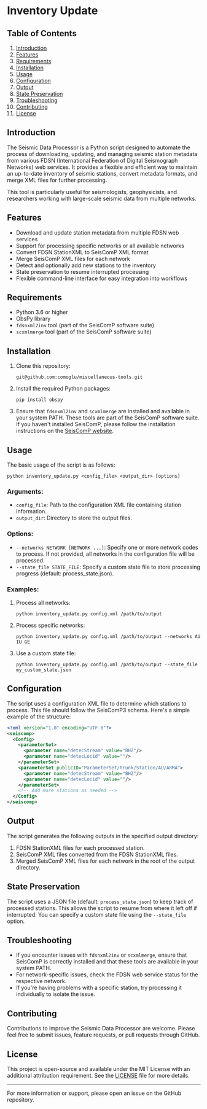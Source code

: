 # Inventory Update

## Table of Contents
1. [Introduction](#introduction)
2. [Features](#features)
3. [Requirements](#requirements)
4. [Installation](#installation)
5. [Usage](#usage)
6. [Configuration](#configuration)
7. [Output](#output)
8. [State Preservation](#state-preservation)
9. [Troubleshooting](#troubleshooting)
10. [Contributing](#contributing)
11. [License](#license)

## Introduction

The Seismic Data Processor is a Python script designed to automate the process of downloading, updating, and managing seismic station metadata from various FDSN (International Federation of Digital Seismograph Networks) web services. It provides a flexible and efficient way to maintain an up-to-date inventory of seismic stations, convert metadata formats, and merge XML files for further processing.

This tool is particularly useful for seismologists, geophysicists, and researchers working with large-scale seismic data from multiple networks.

## Features

- Download and update station metadata from multiple FDSN web services
- Support for processing specific networks or all available networks
- Convert FDSN StationXML to SeisComP XML format
- Merge SeisComP XML files for each network
- Detect and optionally add new stations to the inventory
- State preservation to resume interrupted processing
- Flexible command-line interface for easy integration into workflows

## Requirements

- Python 3.6 or higher
- ObsPy library
- `fdsnxml2inv` tool (part of the SeisComP software suite)
- `scxmlmerge` tool (part of the SeisComP software suite)

## Installation

1. Clone this repository:
   ```
   git@github.com:comoglu/miscellaneous-tools.git

   ```

2. Install the required Python packages:
   ```
   pip install obspy
   ```

3. Ensure that `fdsnxml2inv` and `scxmlmerge` are installed and available in your system PATH. These tools are part of the SeisComP software suite. If you haven't installed SeisComP, please follow the installation instructions on the [SeisComP website](https://www.seiscomp.de/doc/base/installation.html).

## Usage

The basic usage of the script is as follows:

```
python inventory_update.py <config_file> <output_dir> [options]
```

### Arguments:

- `config_file`: Path to the configuration XML file containing station information.
- `output_dir`: Directory to store the output files.

### Options:

- `--networks NETWORK [NETWORK ...]`: Specify one or more network codes to process. If not provided, all networks in the configuration file will be processed.
- `--state_file STATE_FILE`: Specify a custom state file to store processing progress (default: process_state.json).

### Examples:

1. Process all networks:
   ```
   python inventory_update.py config.xml /path/to/output
   ```

2. Process specific networks:
   ```
   python inventory_update.py config.xml /path/to/output --networks AU IU GE
   ```

3. Use a custom state file:
   ```
   python inventory_update.py config.xml /path/to/output --state_file my_custom_state.json
   ```

## Configuration

The script uses a configuration XML file to determine which stations to process. This file should follow the SeisComP3 schema. Here's a simple example of the structure:

```xml
<?xml version="1.0" encoding="UTF-8"?>
<seiscomp>
  <Config>
    <parameterSet>
      <parameter name="detecStream" value="BHZ"/>
      <parameter name="detecLocid" value=""/>
    </parameterSet>
    <parameterSet publicID="ParameterSet/trunk/Station/AU/ARMA">
      <parameter name="detecStream" value="BHZ"/>
      <parameter name="detecLocid" value=""/>
    </parameterSet>
    <!-- Add more stations as needed -->
  </Config>
</seiscomp>
```

## Output

The script generates the following outputs in the specified output directory:

1. FDSN StationXML files for each processed station.
2. SeisComP XML files converted from the FDSN StationXML files.
3. Merged SeisComP XML files for each network in the root of the output directory.

## State Preservation

The script uses a JSON file (default: `process_state.json`) to keep track of processed stations. This allows the script to resume from where it left off if interrupted. You can specify a custom state file using the `--state_file` option.

## Troubleshooting

- If you encounter issues with `fdsnxml2inv` or `scxmlmerge`, ensure that SeisComP is correctly installed and that these tools are available in your system PATH.
- For network-specific issues, check the FDSN web service status for the respective network.
- If you're having problems with a specific station, try processing it individually to isolate the issue.

## Contributing

Contributions to improve the Seismic Data Processor are welcome. Please feel free to submit issues, feature requests, or pull requests through GitHub.

## License

This project is open-source and available under the MIT License with an additional attribution requirement. See the [LICENSE](LICENSE) file for more details.


---

For more information or support, please open an issue on the GitHub repository.
